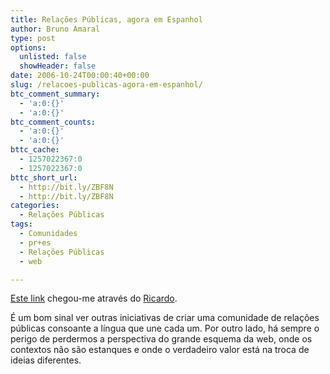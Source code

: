 ```yaml
---
title: Relações Públicas, agora em Espanhol
author: Bruno Amaral
type: post
options:
  unlisted: false
  showHeader: false
date: 2006-10-24T00:00:40+00:00
slug: /relacoes-publicas-agora-em-espanhol/
btc_comment_summary:
  - 'a:0:{}'
  - 'a:0:{}'
btc_comment_counts:
  - 'a:0:{}'
  - 'a:0:{}'
bttc_cache:
  - 1257022367:0
  - 1257022367:0
bttc_short_url:
  - http://bit.ly/ZBF8N
  - http://bit.ly/ZBF8N
categories:
  - Relações Públicas
tags:
  - Comunidades
  - pr+es
  - Relações Públicas
  - web

---
```

[Este link][1] chegou-me através do [Ricardo][2].

É um bom sinal ver outras iniciativas de criar uma comunidade de relações públicas consoante a língua que une cada um. Por outro lado, há sempre o perigo de perdermos a perspectiva do grande esquema da web, onde os contextos não são estanques e onde o verdadeiro valor está na troca de ideias diferentes.

 [1]: http://relacionespublicas.blogspirit.com/archive/2006/10/19/blogs-de-relaciones-publicas.html
 [2]: http://zone41.info/